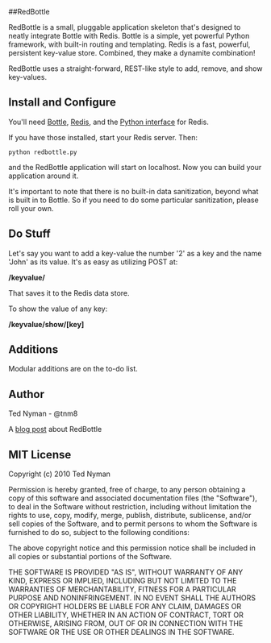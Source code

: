 ##RedBottle

RedBottle is a small, pluggable application skeleton that's designed to neatly integrate Bottle
with Redis. Bottle is a simple, yet powerful Python framework, with built-in routing and templating. Redis
is a fast, powerful, persistent key-value store. Combined, they make a dynamite combination!

RedBottle uses a straight-forward, REST-like style to add, remove, and show key-values.

Install and Configure
---------------------

You'll need [Bottle](http://github.com/defnull/bottle "Bottle"), [Redis](http://code.google.com/p/redis/ "Redis"), and the [Python interface](http://github.com/andymccurdy/redis-py/ "Python Interface") for Redis.

If you have those installed, start your Redis server. Then:

`python redbottle.py` 

and the RedBottle application will start on localhost. Now you can build your application around it.

It's important to note that there is no built-in data sanitization, beyond what is built
in to Bottle. So if you need to do some particular sanitization, please roll your own.


Do Stuff
---------

Let's say you want to add a key-value the number '2' as a key and the name 'John' as its value.
It's as easy as utilizing POST at:

**/keyvalue/**

That saves it to the Redis data store.

To show the value of any key:

**/keyvalue/show/[key]**

Additions
----------
Modular additions are on the to-do list.

Author
------

Ted Nyman - @tnm8

A [blog post](http://philosophyofweb.com/2010/01/bottle-py-redis-redbottle/ "Post") about RedBottle


MIT License
-----------

 Copyright (c) 2010 Ted Nyman

 Permission is hereby granted, free of charge, to any person
 obtaining a copy of this software and associated documentation
 files (the "Software"), to deal in the Software without
 restriction, including without limitation the rights to use,
 copy, modify, merge, publish, distribute, sublicense, and/or sell
 copies of the Software, and to permit persons to whom the
 Software is furnished to do so, subject to the following
 conditions:

 The above copyright notice and this permission notice shall be
 included in all copies or substantial portions of the Software.

 THE SOFTWARE IS PROVIDED "AS IS", WITHOUT WARRANTY OF ANY KIND,
 EXPRESS OR IMPLIED, INCLUDING BUT NOT LIMITED TO THE WARRANTIES
 OF MERCHANTABILITY, FITNESS FOR A PARTICULAR PURPOSE AND
 NONINFRINGEMENT. IN NO EVENT SHALL THE AUTHORS OR COPYRIGHT
 HOLDERS BE LIABLE FOR ANY CLAIM, DAMAGES OR OTHER LIABILITY,
 WHETHER IN AN ACTION OF CONTRACT, TORT OR OTHERWISE, ARISING
 FROM, OUT OF OR IN CONNECTION WITH THE SOFTWARE OR THE USE OR
 OTHER DEALINGS IN THE SOFTWARE.

